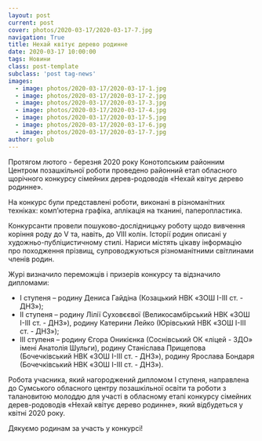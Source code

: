 ```yaml
---
layout: post
current: post
cover: photos/2020-03-17/2020-03-17-7.jpg
navigation: True
title: Нехай квітує дерево родинне
date: 2020-03-17 10:00:00
tags: Новини
class: post-template
subclass: 'post tag-news'
images:
  - image: photos/2020-03-17/2020-03-17-1.jpg
  - image: photos/2020-03-17/2020-03-17-2.jpg
  - image: photos/2020-03-17/2020-03-17-3.jpg
  - image: photos/2020-03-17/2020-03-17-4.jpg
  - image: photos/2020-03-17/2020-03-17-5.jpg
  - image: photos/2020-03-17/2020-03-17-6.jpg
  - image: photos/2020-03-17/2020-03-17-7.jpg
author: golub
---
```


Протягом лютого - березня 2020 року Конотопським районним Центром позашкільної роботи проведено районний етап обласного щорічного конкурсу сімейних дерев-родоводів «Нехай квітує дерево родинне».

На конкурс були представлені роботи, виконані в різноманітних техніках: комп’ютерна графіка, аплікація на тканині, паперопластика.

Конкурсанти провели пошуково-дослідницьку роботу щодо вивчення коріння роду до V та, навіть, до VIII колін. Історії родин описані у художньо-публіцистичному стилі. Нариси містять цікаву інформацію про походження прізвищ, супроводжуються різноманітними світлинами членів родин.

Журі визначило переможців і призерів конкурсу та відзначило дипломами:

 * І ступеня –  родину Дениса Гайдіна (Козацький НВК «ЗОШ І-ІІІ ст. - ДНЗ»);
 * ІІ ступеня – родину Лілії Суховєєвої (Великосамбірський НВК «ЗОШ І-ІІІ ст. - ДНЗ»), родину Катерини Лейко (Юрівський НВК «ЗОШ І-ІІІ ст. - ДНЗ»);
 * ІІІ ступеня – родину Єгора Оникієнка (Соснівський ОК «ліцей - ЗДО» імені Анатолія Шульги), родину Станіслава Прищепова (Бочечківський НВК «ЗОШ І-ІІІ ст. - ДНЗ»), родину Ярослава Бондаря (Бочечківський НВК «ЗОШ І-ІІІ ст. - ДНЗ»).

Робота учасника, який нагороджений дипломом І ступеня, направлена до Сумського обласного центру позашкільної освіти та роботи з талановитою молоддю для участі в обласному етапі конкурсу сімейних дерев-родоводів «Нехай квітує дерево родинне», який відбудеться у квітні 2020 року.

Дякуємо родинам за участь у конкурсі!
